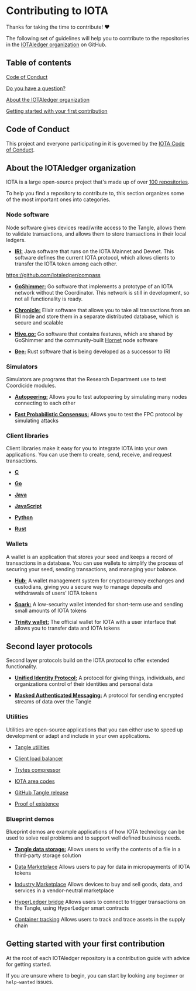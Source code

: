 # Contributing to IOTA

Thanks for taking the time to contribute! :heart:

The following set of guidelines will help you to contribute to the repositories in the [IOTAledger organization](https://github.com/iotaledger) on GitHub.

## Table of contents

[Code of Conduct](#code-of-conduct)

[Do you have a question?](#do-you-have-a-question)

[About the IOTAledger organization](#about-the-iotaledger-organization)

[Getting started with your first contribution](#getting-started-with-your-first-contribution)

## Code of Conduct

This project and everyone participating in it is governed by the [IOTA Code of Conduct](../iotaledger/code-of-conduct.md).

## About the IOTAledger organization

IOTA is a large open-source project that's made up of over [100 repositories](https://github.com/iotaledger).

To help you find a repository to contribute to, this section organizes some of the most important ones into categories.

### Node software

Node software gives devices read/write access to the Tangle, allows them to validate transactions, and allows them to store transactions in their local ledgers.

- [**IRI:**](https://github.com/iotaledger/iri) Java software that runs on the IOTA Mainnet and Devnet. This software defines the current IOTA protocol, which allows clients to transfer the IOTA token among each other.

https://github.com/iotaledger/compass

- [**GoShimmer:**](https://github.com/iotaledger/goshimmer) Go software that implements a prototype of an IOTA network without the Coordinator. This network is still in development, so not all functionality is ready.

- [**Chronicle:**](https://github.com/iotaledger/chronicle) Elixir software that allows you to take all transactions from an IRI node and store them in a separate distributed database, which is secure and scalable

- [**Hive.go:**](https://github.com/iotaledger/hive.go) Go software that contains features, which are shared by GoShimmer and the community-built [Hornet](https://github.com/gohornet/hornet) node software

- [**Bee:**](https://github.com/iotaledger/bee) Rust software that is being developed as a successor to IRI

### Simulators

Simulators are programs that the Research Department use to test Coordicide modules.

- [**Autopeering:**](https://github.com/iotaledger/autopeering-sim) Allows you to test autopeering by simulating many nodes connecting to each other

- [**Fast Probabilistic Consensus:**](https://github.com/iotaledger/fpc-sim) Allows you to test the FPC protocol by simulating attacks

### Client libraries

Client libraries make it easy for you to integrate IOTA into your own applications. You can use them to create, send, receive, and request transactions.

- [**C**](https://github.com/iotaledger/iota.c)

- [**Go**](https://github.com/iotaledger/iota.go)

- [**Java**](https://github.com/iotaledger/iota-java)

- [**JavaScript**](https://github.com/iotaledger/iota.js)

- [**Python**](https://github.com/iotaledger/iota.py)

- [**Rust**](https://github.com/iotaledger/iota.rs)

### Wallets

A wallet is an application that stores your seed and keeps a record of transactions in a database. You can use wallets to simplify the process of securing your seed, sending transactions, and managing your balance.

- [**Hub:**](https://github.com/iotaledger/hub) A wallet management system for cryptocurrency exchanges and custodians, giving you a secure way to manage deposits and withdrawals of users' IOTA tokens

- [**Spark:**](https://github.com/iotaledger/spark-wallet) A low-security wallet intended for short-term use and sending small amounts of IOTA tokens

- [**Trinity wallet:**](https://github.com/iotaledger/trinity-wallet) The official wallet for IOTA with a user interface that allows you to transfer data and IOTA tokens

## Second layer protocols

Second layer protocols build on the IOTA protocol to offer extended functionality.

- [**Unified Identity Protocol:**](https://github.com/iotaledger/identity.ts) A protocol for giving things, individuals, and organizations control of their identities and personal data

- [**Masked Authenticated Messaging:**](https://github.com/iotaledger/mam.c) A protocol for sending encrypted streams of data over the Tangle

### Utilities

Utilities are open-source applications that you can either use to speed up development or adapt and include in your own applications.

- [Tangle utilities](https://github.com/iotaledger/tangle-utils-website)

- [Client load balancer](https://github.com/iotaledger/client-load-balancer)

- [Trytes compressor](https://github.com/iotaledger/tryte-compress-js)

- [IOTA area codes](https://github.com/iotaledger/iota-area-codes)

- [GitHub Tangle release](https://github.com/iotaledger/gh-tangle-release)

- [Proof of existence](https://github.com/iotaledger/iota-poex-tool)

### Blueprint demos

Blueprint demos are example applications of how IOTA technology can be used to solve real problems and to support well defined business needs.

- [**Tangle data storage:**](https://github.com/iotaledger/poc-ipfs) Allows users to verify the contents of a file in a third-party storage solution

- [Data Marketplace](https://github.com/iotaledger/data-marketplace) Allows users to pay for data in micropayments of IOTA tokens

- [Industry Marketplace](https://github.com/iotaledger/industry-marketplace) Allows devices to buy and sell goods, data, and services in a vendor-neutral marketplace 

- [HyperLedger bridge](https://github.com/iotaledger/HyperledgerFabric-IOTA-Connector) Allows users to connect to trigger transactions on the Tangle, using HyperLedger smart contracts

- [Container tracking](https://github.com/iotaledger/trade-poc) Allows users to track and trace assets in the supply chain

## Getting started with your first contribution

At the root of each IOTAledger repository is a contribution guide with advice for getting started.

If you are unsure where to begin, you can start by looking any `beginner` or `help-wanted` issues.
